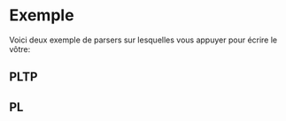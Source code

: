# Exemple

Voici deux exemple de parsers sur lesquelles vous appuyer pour écrire le vôtre:

## PLTP
<script src="https://gist.github.com/qcoumes/943d4ad1b73450727ed80caf803cd519.js"></script>

## PL
<script src="https://gist.github.com/qcoumes/d36aebc918a143bb0153cbe37448d062.js"></script>
